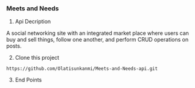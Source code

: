 <a name="readme-top"></a>

### Meets and Needs

1. Api Decription

A social networking site with an integrated market place where users can buy and sell things, follow one another, and perform CRUD operations on posts.

2. Clone this project

```
https://github.com/Olatisunkanmi/Meets-and-Needs-api.git
```

3. End Points
